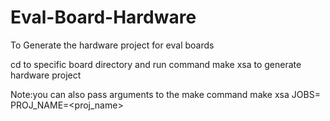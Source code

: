 # Eval-Board-Hardware
To Generate the hardware project for eval boards

cd to specific board directory and run command make xsa to generate hardware project

Note:you can also pass arguments to the make command make xsa JOBS= PROJ_NAME=<proj_name>
